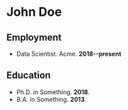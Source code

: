 # John Doe

## Employment

-  Data Scientist. Acme. **2018--present**

## Education

-   Ph.D. in Something. **2018**.
-   B.A. in Something. **2013**.
